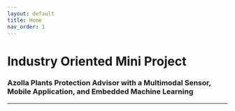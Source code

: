 ```yaml
---
layout: default
title: Home
nav_order: 1
---
```

# **Industry Oriented Mini Project**
### Azolla Plants Protection Advisor with a Multimodal Sensor, Mobile Application, and Embedded Machine Learning
---


